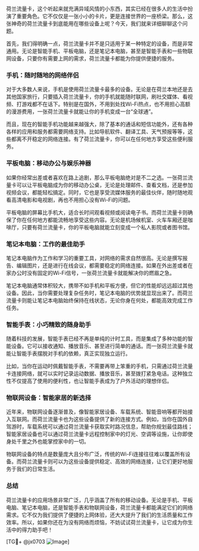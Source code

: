 荷兰流量卡，这个听起来就充满异域风情的小东西，其实已经在很多人的生活中扮演了重要角色。它不仅仅是一张小小的卡片，更是连接世界的一座桥梁。那么，这张神奇的荷兰流量卡到底能用在哪些设备上呢？今天，我们就来详细聊聊这个问题。

首先，我们得明确一点，荷兰流量卡并不是只适用于某一种特定的设备，而是非常通用。无论是智能手机、平板电脑，还是笔记本电脑，甚至是智能手表和一些物联网设备，只要你有需要上网的需求，荷兰流量卡都能为你提供便捷的服务。

### 手机：随时随地的网络伴侣

对于大多数人来说，手机是使用荷兰流量卡最多的设备。无论是在荷兰本地还是去其他国家旅行，只要插入荷兰流量卡，你的手机就能随时联网，刷社交媒体、看视频、打游戏都不在话下。特别是在国外，不用到处找Wi-Fi热点，也不用担心高额的漫游费用，一张荷兰流量卡就能让你的手机变成一台“全球通”。

而且，现在的智能手机功能越来越强大，除了基本的通话和短信功能外，还有各种各样的应用和服务都需要网络支持。比如导航软件、翻译工具、天气预报等等，这些都离不开稳定的网络连接。有了荷兰流量卡，你可以在任何地方享受这些便利服务。

### 平板电脑：移动办公与娱乐神器

如果你经常出差或者喜欢在路上追剧，那么平板电脑绝对是不二之选。一张荷兰流量卡可以让平板电脑成为你的移动办公桌，无论是处理邮件、查看文档，还是参加视频会议，都能轻松搞定。同时，它也是享受流媒体服务的最佳伙伴，随时随地观看高清电影和电视剧，再也不用担心没有Wi-Fi的问题。

平板电脑的屏幕比手机大，适合长时间观看视频或阅读电子书。而荷兰流量卡则确保了你在任何地方都能流畅地享受这些内容。无论是机场候机室、火车车厢还是咖啡厅，只要有荷兰流量卡，你的平板电脑就能立刻变成一个私人影院或者图书馆。

### 笔记本电脑：工作的最佳助手

笔记本电脑作为工作和学习的重要工具，对网络的需求自然很高。无论是撰写报告、编辑图片，还是进行在线会议，都需要稳定的网络连接。如果在外出差或者在家办公时没有固定的Wi-Fi信号，一张荷兰流量卡就能解决你的燃眉之急。

笔记本电脑通常体积较大，携带不如手机和平板方便，但它的性能却远远超过其他设备。因此，当你需要处理复杂任务时，笔记本电脑的优势就显现出来了。而荷兰流量卡则能让笔记本电脑始终保持在线状态，无论你身在何处，都能高效完成工作任务。

### 智能手表：小巧精致的随身助手

随着科技的发展，智能手表已经不再是单纯的计时工具，而是集成了多种功能的智能设备。它可以接收通知、播放音乐、甚至进行简单的通话。而一张荷兰流量卡就能让智能手表摆脱对手机的依赖，真正实现独立运行。

比如，当你在运动时佩戴智能手表，不需要再带上笨重的手机，只需通过荷兰流量卡连接网络，就可以实时记录运动数据、播放音乐，甚至拨打紧急电话。这种独立性不仅提高了使用的便利性，也让智能手表成为了户外活动的理想伴侣。

### 物联网设备：智能家居的新选择

近年来，物联网设备逐渐普及，像智能家居设备、车载系统、智能音响等都开始接入互联网。而荷兰流量卡也为这些设备提供了新的连接方式。例如，当你在国外自驾游时，车载系统可以通过荷兰流量卡获取实时路况信息，帮助你规划最佳路线；智能家居设备也可以通过荷兰流量卡远程控制家中的灯光、空调等设施，让你即使身处千里之外也能掌控家中的一切。

物联网设备的特点是数量庞大且分布广泛，传统的Wi-Fi连接往往难以覆盖所有设备。而荷兰流量卡则可以为这些设备提供稳定、高效的网络连接，让它们更好地服务于我们的日常生活。

### 总结

荷兰流量卡的应用场景非常广泛，几乎涵盖了所有的移动设备。无论是手机、平板电脑、笔记本电脑，还是智能手表和物联网设备，荷兰流量卡都能满足它们的网络需求。它不仅为我们提供了便捷的上网体验，还大大提升了我们的生活质量和工作效率。所以，如果你还在为没有网络而烦恼，不妨试试荷兰流量卡，让它成为你生活中的得力助手吧！

[TG💪+ @jx0703 ![Image](https://github.com/user-attachments/assets/dbca1d08-cadb-493c-b0ec-ad6f7a83f270)]